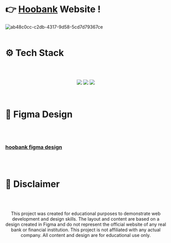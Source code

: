# 👉 **[Hoobank](https://kushovka.github.io/hoobank/)** Website !
![ab48c0cc-c2db-4317-9d58-5cd7d79367ce](https://github.com/user-attachments/assets/85676714-9059-4a9e-bb20-e590206c5c57)
<br/><br/>
# ⚙️ Tech Stack
<br/><br/>
<div align="center">
  <img src="https://img.shields.io/badge/react-%2320232a.svg?style=for-the-badge&logo=react&logoColor=%2361DAFB"/>
  <img src="https://img.shields.io/badge/tailwindcss-%2338B2AC.svg?style=for-the-badge&logo=tailwind-css&logoColor=white"/>
  <img src="https://img.shields.io/badge/vite-%23646CFF.svg?style=for-the-badge&logo=vite&logoColor=white"/>
</div>
<br/><br/>

# 🌟 Figma Design
<br/><br/>
### **[hoobank figma design](https://www.figma.com/design/bUGIPys15E78w9bs1l4tgS/HooBank?node-id=310-486&t=XIsJZeLG46P9iRaB-0)**
<br/><br/>

# 🚨 Disclaimer
<br><br>
<div align="center">
  <p>This project was created for educational purposes to demonstrate web development and design skills. The layout and content are based on a design created in Figma and do not represent the official website of any real bank or financial institution. This project is not affiliated with any actual company. All content and design are for educational use only.</p>
</div>


